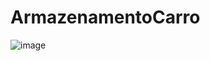 # ArmazenamentoCarro

![image](https://github.com/user-attachments/assets/a67ae73c-82a1-4fd6-ba67-84f6325f5284)
